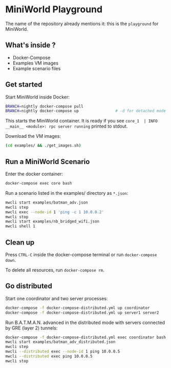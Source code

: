 # MiniWorld Playground

The name of the repository already mentions it: this is the `playground` for MiniWorld.

## What's inside ?

- Docker-Compose
- Examples VM images
- Example scenario files

## Get started

Start MiniWorld inside Docker:

```bash
BRANCH=nightly docker-compose pull
BRANCH=nightly docker-compose up                # -d for detached mode
```

This starts the MiniWorld container. It is ready if you see `core_1  | INFO __main__ <module>: rpc server running` printed to stdout.

Download the VM images:

```bash
(cd examples/ && ./get_images.sh)
```

## Run a MiniWorld Scenario

Enter the docker container:
```bash
docker-compose exec core bash
```

Run a scenario listed in the examples/ directory as `*.json`:

```bash
mwcli start examples/batman_adv.json
mwcli step
mwcli exec --node-id 1 'ping -c 1 10.0.0.2'
mwcli stop
mwcli start examples/nb_bridged_wifi.json
mwcli shell 1
```



## Clean up

Press `CTRL-C` inside the docker-compose terminal or run `docker-compose down`.

To delete all resources, run `docker-compose rm`.


## Go distributed

Start one coordinator and two server processes:

```bash
docker-compose -f docker-compose-distributed.yml up coordinator
docker-compose -f docker-compose-distributed.yml up server1 server2
```

Run B.A.T.M.A.N. advanced in the distributed mode with servers connected by GRE (layer 2) tunnels:

```bash
docker-compose -f docker-compose-distributed.yml exec coordinator bash
mwcli start examples/batman_adv_distributed.json
mwcli step
mwcli --distributed exec --node-id 1 ping 10.0.0.5
mwcli --distributed exec ping 10.0.0.5
mwcli stop
```
